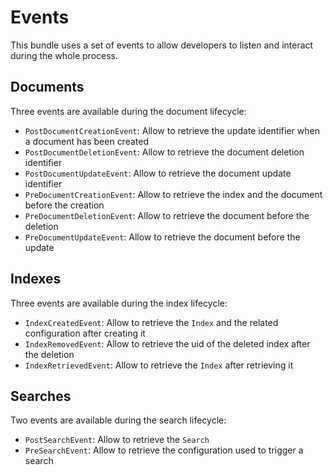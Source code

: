 # Events

This bundle uses a set of events to allow developers to listen and interact during the whole process.

## Documents

Three events are available during the document lifecycle: 

- `PostDocumentCreationEvent`: Allow to retrieve the update identifier when a document has been created
- `PostDocumentDeletionEvent`: Allow to retrieve the document deletion identifier
- `PostDocumentUpdateEvent`: Allow to retrieve the document update identifier
- `PreDocumentCreationEvent`: Allow to retrieve the index and the document before the creation
- `PreDocumentDeletionEvent`: Allow to retrieve the document before the deletion
- `PreDocumentUpdateEvent`: Allow to retrieve the document before the update

## Indexes

Three events are available during the index lifecycle: 

- `IndexCreatedEvent`: Allow to retrieve the `Index` and the related configuration after creating it
- `IndexRemovedEvent`: Allow to retrieve the uid of the deleted index after the deletion
- `IndexRetrievedEvent`: Allow to retrieve the `Index` after retrieving it

## Searches

Two events are available during the search lifecycle: 

- `PostSearchEvent`: Allow to retrieve the `Search`
- `PreSearchEvent`: Allow to retrieve the configuration used to trigger a search
